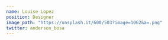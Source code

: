 ```yaml
---
name: Louise Lopez
position: Designer
image_path: "https://unsplash.it/600/503?image=1062&a=.png"
twitter: anderson_bosa
---
```

